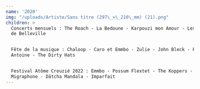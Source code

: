 ```yaml
---
name: '2020'
img: "/uploads/Artiste/Sans titre (297\_×\_210\_mm) (21).png"
children: >
  Concerts mensuels : The Roach - La Bedoune - Karpouzi mon Amour - Les Triplets
  de Belleville


  Fête de la musique : Chaloop - Caro et Emmbo - Zulie - John Bleck - Pierre
  Antoine - The Dirty Hats


  Festival Atôme Crouzié 2022 : Emmbo - Possum Flextet - The Koppers - Urgence
  Migraphone - Dätcha Mandala - Imparfait
---
```


